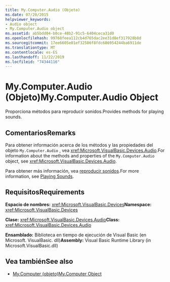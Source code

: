 ```yaml
---
title: My.Computer.Audio (Objeto)
ms.date: 07/20/2015
helpviewer_keywords:
- Audio object
- My.Computer.Audio object
ms.assetid: ab5bdd04-b0ce-48b2-91c5-6404ceca31d0
ms.openlocfilehash: 99768feea112cb4d765dac2ee31d8ef317928b8d
ms.sourcegitcommit: 17ee6605e01ef32506f8fdc686954244ba6911de
ms.translationtype: MT
ms.contentlocale: es-ES
ms.lasthandoff: 11/22/2019
ms.locfileid: "74344116"
---
```

# <a name="mycomputeraudio-object"></a><span data-ttu-id="45b83-102">My.Computer.Audio (Objeto)</span><span class="sxs-lookup"><span data-stu-id="45b83-102">My.Computer.Audio Object</span></span>
<span data-ttu-id="45b83-103">Proporciona métodos para reproducir sonidos.</span><span class="sxs-lookup"><span data-stu-id="45b83-103">Provides methods for playing sounds.</span></span>  
  
## <a name="remarks"></a><span data-ttu-id="45b83-104">Comentarios</span><span class="sxs-lookup"><span data-stu-id="45b83-104">Remarks</span></span>  
 <span data-ttu-id="45b83-105">Para obtener información acerca de los métodos y las propiedades del objeto `My.Computer.Audio` , vea <xref:Microsoft.VisualBasic.Devices.Audio>.</span><span class="sxs-lookup"><span data-stu-id="45b83-105">For information about the methods and properties of the `My.Computer.Audio` object, see <xref:Microsoft.VisualBasic.Devices.Audio>.</span></span>  
  
 <span data-ttu-id="45b83-106">Para obtener más información, vea [reproducir sonidos](../../../visual-basic/developing-apps/programming/computer-resources/playing-sounds.md).</span><span class="sxs-lookup"><span data-stu-id="45b83-106">For more information, see [Playing Sounds](../../../visual-basic/developing-apps/programming/computer-resources/playing-sounds.md).</span></span>  
  
## <a name="requirements"></a><span data-ttu-id="45b83-107">Requisitos</span><span class="sxs-lookup"><span data-stu-id="45b83-107">Requirements</span></span>  
 <span data-ttu-id="45b83-108">**Espacio de nombres:** <xref:Microsoft.VisualBasic.Devices></span><span class="sxs-lookup"><span data-stu-id="45b83-108">**Namespace:** <xref:Microsoft.VisualBasic.Devices></span></span>  
  
 <span data-ttu-id="45b83-109">**Clase:** <xref:Microsoft.VisualBasic.Devices.Audio></span><span class="sxs-lookup"><span data-stu-id="45b83-109">**Class:** <xref:Microsoft.VisualBasic.Devices.Audio></span></span>  
  
 <span data-ttu-id="45b83-110">**Ensamblado:** Biblioteca en tiempo de ejecución de Visual Basic (en Microsoft. VisualBasic. dll)</span><span class="sxs-lookup"><span data-stu-id="45b83-110">**Assembly:** Visual Basic Runtime Library (in Microsoft.VisualBasic.dll)</span></span>  
  
## <a name="see-also"></a><span data-ttu-id="45b83-111">Vea también</span><span class="sxs-lookup"><span data-stu-id="45b83-111">See also</span></span>

- [<span data-ttu-id="45b83-112">My.Computer (objeto)</span><span class="sxs-lookup"><span data-stu-id="45b83-112">My.Computer Object</span></span>](../../../visual-basic/language-reference/objects/my-computer-object.md)
